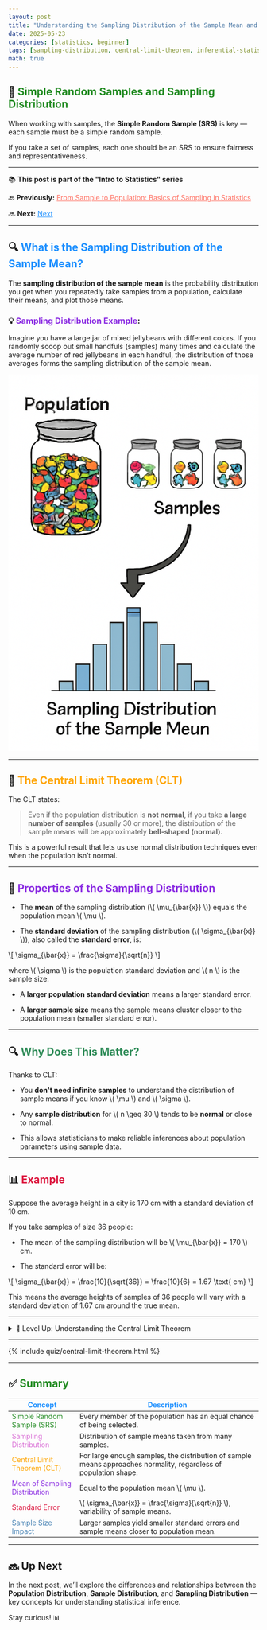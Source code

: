 ```yaml
---
layout: post
title: "Understanding the Sampling Distribution of the Sample Mean and the Central Limit Theorem"
date: 2025-05-23
categories: [statistics, beginner]
tags: [sampling-distribution, central-limit-theorem, inferential-statistics]
math: true
---
```


## 🎯 <span style="color:#228B22; font-weight:bold;"> Simple Random Samples and Sampling Distribution </span>

When working with samples, the **Simple Random Sample (SRS)** is key — each sample must be a simple random sample.

If you take a set of samples, each one should be an SRS to ensure fairness and representativeness.

---

<div class="series-nav">
  <p>📚 <strong>This post is part of the "Intro to Statistics" series</strong></p>
  <p>🔙 <strong>Previously:</strong> <a href="/posts/samples-distribution/" style="color:#FF6F61;">From Sample to Population: Basics of Sampling in Statistics</a></p>
  <p>🔜 <strong>Next:</strong> <a href="/posts/binomial-distribution/" style="color:#1E90FF;">Next</a></p>
</div>

---

## 🔍 <span style="color:#1E90FF; font-weight:bold;"> What is the Sampling Distribution of the Sample Mean? </span>

The **sampling distribution of the sample mean** is the probability distribution you get when you repeatedly take samples from a population, calculate their means, and plot those means.

### 💡 <span style="color:#8A2BE2; font-weight:bold;">Sampling Distribution Example</span>:

Imagine you have a large jar of mixed jellybeans with different colors. If you randomly scoop out small handfuls (samples) many times and calculate the average number of red jellybeans in each handful, the distribution of those averages forms the sampling distribution of the sample mean.

![Sampling Distribution Example](/assets/images/sampling_distribution_example.png)

---

## 🧠 <span style="color:#FFA500; font-weight:bold;"> The Central Limit Theorem (CLT) </span>

The CLT states:

> Even if the population distribution is **not normal**, if you take **a large number of samples** (usually 30 or more), the distribution of the sample means will be approximately **bell-shaped (normal)**.

This is a powerful result that lets us use normal distribution techniques even when the population isn’t normal.

---

## 📏 <span style="color:#8A2BE2; font-weight:bold;"> Properties of the Sampling Distribution </span>

- The **mean** of the sampling distribution (\\( \mu_{\bar{x}} \\)) equals the population mean \\( \mu \\).

- The **standard deviation** of the sampling distribution (\\( \sigma_{\bar{x}} \\)), also called the **standard error**, is:

\\[
\sigma_{\bar{x}} = \frac{\sigma}{\sqrt{n}}
\\]

where \\( \sigma \\) is the population standard deviation and \\( n \\) is the sample size.

- A **larger population standard deviation** means a larger standard error.

- A **larger sample size** means the sample means cluster closer to the population mean (smaller standard error).

---

## 🔍 <span style="color:#2E8B57; font-weight:bold;"> Why Does This Matter? </span>

Thanks to CLT:

- You **don't need infinite samples** to understand the distribution of sample means if you know \\( \mu \\) and \\( \sigma \\).

- Any **sample distribution** for \\( n \geq 30 \\) tends to be **normal** or close to normal.

- This allows statisticians to make reliable inferences about population parameters using sample data.

---

## 📊 <span style="color:#DC143C; font-weight:bold;"> Example </span>

Suppose the average height in a city is 170 cm with a standard deviation of 10 cm.

If you take samples of size 36 people:

- The mean of the sampling distribution will be \\( \mu_{\bar{x}} = 170 \\) cm.

- The standard error will be:

\\[
\sigma_{\bar{x}} = \frac{10}{\sqrt{36}} = \frac{10}{6} = 1.67 \text{ cm}
\\]

This means the average heights of samples of 36 people will vary with a standard deviation of 1.67 cm around the true mean.

---
<details class="border rounded p-3 bg-light my-4">
  <summary class="fw-bold text-primary">🧠 Level Up: Understanding the Central Limit Theorem</summary>
  <div class="mt-2" style="line-height:1.5; font-size: 0.95rem;">
    <ul>
      <li>The CLT is fundamental for making inferences from sample data when the population distribution is unknown.</li>
      <li>It justifies the widespread use of the normal distribution in hypothesis testing and confidence intervals.</li>
      <li>Even small samples from a normal population have normal sampling distributions; for non-normal populations, larger samples (usually \( n \geq 30 \)) are needed.</li>
      <li>The theorem enables statisticians to estimate probabilities about sample means without enumerating all possible samples.</li>
    </ul>
  </div>
</details>

---
{% include quiz/central-limit-theorem.html %}


---
## ✅ <span style="color:#228B22; font-weight:bold;">Summary</span>

| <span style="color:#1E90FF; font-weight:bold;">Concept</span> | <span style="color:#1E90FF; font-weight:bold;">Description</span> |
|----------------|-------------|
| <span style="color:#228B22;">Simple Random Sample (SRS)</span> | Every member of the population has an equal chance of being selected. |
| <span style="color:#DA70D6;">Sampling Distribution</span> | Distribution of sample means taken from many samples. |
| <span style="color:#FFA500;">Central Limit Theorem (CLT)</span> | For large enough samples, the distribution of sample means approaches normality, regardless of population shape. |
| <span style="color:#8A2BE2;">Mean of Sampling Distribution</span> | Equal to the population mean \\( \mu \\). |
| <span style="color:#DC143C;">Standard Error</span> | \\( \sigma_{\bar{x}} = \frac{\sigma}{\sqrt{n}} \\), variability of sample means. |
| <span style="color:#4682B4;">Sample Size Impact</span> | Larger samples yield smaller standard errors and sample means closer to population mean. |

---

## 🔜 Up Next

In the next post, we’ll explore the differences and relationships between the **Population Distribution**, **Sample Distribution**, and **Sampling Distribution** — key concepts for understanding statistical inference.

Stay curious! 📊

